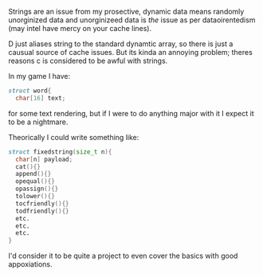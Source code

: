 Strings are an issue from my prosective, dynamic data means randomly unorginized data and unorginizeed data is *the* issue as per dataoirentedism (may intel have mercy on your cache lines).

D just aliases string to the standard dynamtic array, so there is just a causual source of cache issues. But its kinda an annoying problem; theres reasons c is considered to be awful with strings.

In my game I have: 

```d
struct word{
  char[16] text;
```

for some text rendering, but if I were to do anything major with it I expect it to be a nightmare.

Theorically I could write something like:

```d
struct fixedstring(size_t n){
  char[n] payload;
  cat(){}
  append(){}
  opequal(){}
  opassign(){}
  tolower(){}
  tocfriendly(){}
  todfriendly(){}
  etc.
  etc.
  etc.
}
```
I'd consider it to be quite a project to even cover the basics with good appoxiations.